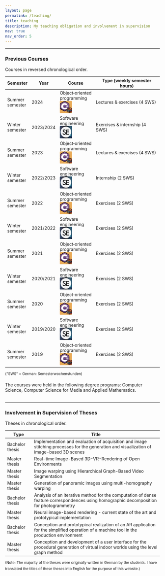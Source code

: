 ```yaml
---
layout: page
permalink: /teaching/
title: teaching
description: My teaching obligation and involvement in supervision
nav: true
nav_order: 5
---
```


***

### **Previous Courses**
Courses in reversed chronological order.

<div class="table-responsive">
<table class="table">
  <thead class="thead-light">
    <tr>
      <th scope="col">Semester</th>
      <th scope="col">Year</th>
      <th scope="col">Course</th>
      <th scope="col">Type (weekly semester hours)</th>
    </tr>
  </thead>
  <tbody>
    <tr>
      <td>Summer<br>semester</td>
      <td>2024</td>
      <td>
        <div class="row">
            <div class="col-8">
            Object&#8209;oriented<br>programming
            </div>
            <div class="col">
            <img src="/assets/img/teaching/csharp.png" width="40px">
            </div>
        </div>
        </td>
      <td>Lectures & exercises (4 SWS)</td>
    </tr>
    <tr>
      <td>Winter<br>semester</td>
      <td>2023/2024</td>
      <td>
        <div class="row">
            <div class="col-8">
            Software<br>engineering
            </div>
            <div class="col">
            <img src="/assets/img/teaching/se.png" width="40px">
            </div>
        </div>
        </td>
      <td>Exercises & internship (4 SWS)</td>
    </tr>
    <tr>
      <td>Summer<br>semester</td>
      <td>2023</td>
      <td>
        <div class="row">
            <div class="col-8">
            Object&#8209;oriented<br>programming
            </div>
            <div class="col">
            <img src="/assets/img/teaching/csharp.png" width="40px">
            </div>
        </div>
        </td>
      <td>Lectures & exercises (4 SWS)</td>
    </tr>
    <tr>
      <td>Winter<br>semester</td>
      <td>2022/2023</td>
      <td>
        <div class="row">
            <div class="col-8">
            Software<br>engineering
            </div>
            <div class="col">
            <img src="/assets/img/teaching/se.png" width="40px">
            </div>
        </div>
        </td>
      <td>Internship (2 SWS)</td>
    </tr>
    <tr>
      <td>Summer<br>semester</td>
      <td>2022</td>
      <td>
        <div class="row">
            <div class="col-8">
            Object&#8209;oriented<br>programming
            </div>
            <div class="col">
            <img src="/assets/img/teaching/csharp.png" width="40px">
            </div>
        </div>
        </td>
      <td>Exercises (2 SWS)</td>
    </tr>
    <tr>
      <td>Winter<br>semester</td>
      <td>2021/2022</td>
      <td>
        <div class="row">
            <div class="col-8">
            Software<br>engineering
            </div>
            <div class="col">
            <img src="/assets/img/teaching/se.png" width="40px">
            </div>
        </div>
        </td>
      <td>Exercises (2 SWS)</td>
    </tr>
    <tr>
      <td>Summer<br>semester</td>
      <td>2021</td>
      <td>
        <div class="row">
            <div class="col-8">
            Object&#8209;oriented<br>programming
            </div>
            <div class="col">
            <img src="/assets/img/teaching/csharp.png" width="40px">
            </div>
        </div>
        </td>
      <td>Exercises (2 SWS)</td>
    </tr>
    <tr>
      <td>Winter<br>semester</td>
      <td>2020/2021</td>
      <td>
        <div class="row">
            <div class="col-8">
            Software<br>engineering
            </div>
            <div class="col">
            <img src="/assets/img/teaching/se.png" width="40px">
            </div>
        </div>
        </td>
      <td>Exercises (2 SWS)</td>
    </tr>
    <tr>
      <td>Summer<br>semester</td>
      <td>2020</td>
      <td>
        <div class="row">
            <div class="col-8">
            Object&#8209;oriented<br>programming
            </div>
            <div class="col">
            <img src="/assets/img/teaching/csharp.png" width="40px">
            </div>
        </div>
        </td>
      <td>Exercises (2 SWS)</td>
    </tr>
    <tr>
      <td>Winter<br>semester</td>
      <td>2019/2020</td>
      <td>
        <div class="row">
            <div class="col-8">
            Software<br>engineering
            </div>
            <div class="col">
            <img src="/assets/img/teaching/se.png" width="40px">
            </div>
        </div>
        </td>
      <td>Exercises (2 SWS)</td>
    </tr>
    <tr>
      <td>Summer<br>semester</td>
      <td>2019</td>
      <td>
        <div class="row">
            <div class="col-8">
            Object&#8209;oriented<br>programming
            </div>
            <div class="col">
            <img src="/assets/img/teaching/csharp.png" width="40px">
            </div>
        </div>
        </td>
      <td>Exercises (2 SWS)</td>
    </tr>
  </tbody>
</table>
</div>

<sup>("SWS" = German: Semesterwochenstunden)</sup>

The courses were held in the following degree programs: Computer Science, Computer Science for Media and Applied Mathematics.
<br/><br/>

***

### **Involvement in Supervision of Theses**
Theses in chronological order.

<table class="table">
  <thead class="thead-light">
    <tr>
      <th scope="col">Type</th>
      <th scope="col">Title</th>
    </tr>
  </thead>
  <tbody>
    <tr>
      <td>Bachelor thesis</td>
      <td>Implementation and evaluation of acquisition and image stitching processes for the generation and visualization of image-based 3D scenes</td>
    </tr>
    <tr>
      <td>Master thesis</td>
      <td>Real-time Image-Based 3D-VR-Rendering of Open Environments</td>
    </tr>
    <tr>
      <td>Master thesis</td>
      <td>Image warping using Hierarchical Graph-Based Video Segmentation</td>
    </tr>
    <tr>
      <td>Master thesis</td>
      <td>Generation of panoramic images using multi-homography warping</td>
    </tr>
    <tr>
      <td>Bachelor thesis</td>
      <td>Analysis of an iterative method for the computation of dense feature correspondences using homographic decomposition for photogrammetry</td>
    </tr>
    <tr>
      <td>Master thesis</td>
      <td>Neural image-based rendering - current state of the art and prototypical implementation</td>
    </tr>
    <tr>
      <td>Bachelor thesis</td>
      <td>Conception and prototypical realization of an AR application for the simplified operation of a machine tool in the production environment</td>
    </tr>
    <tr>
      <td>Master thesis</td>
      <td>Conception and development of a user interface for the procedural generation of virtual indoor worlds using the level graph method</td>
    </tr>
  </tbody>
</table>

<sup>(Note: The majority of the theses were originally written in German by the students. I have translated the titles of these theses into English for the purpose of this website.)</sup>

